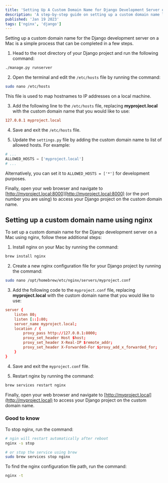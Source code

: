 ```yaml
---
title: 'Setting Up A Custom Domain Name for Django Development Server on a Mac'
description: 'A step-by-step guide on setting up a custom domain name locally, including instructions for using nginx'
published: 'Jan 19 2023'
tags: ['nginx', 'django']
---
```


Setting up a custom domain name for the Django development server on a Mac is a simple process that can be completed in a few steps.

1. Head to the root directory of your Django project and run the following command:

```bash
./manage.py runserver
```

2. Open the terminal and edit the `/etc/hosts` file by running the command:

```bash
sudo nano /etc/hosts
```

This file is used to map hostnames to IP addresses on a local machine.

3. Add the following line to the `/etc/hosts` file, replacing **myproject.local** with the custom domain name that you would like to use:

```conf
127.0.0.1 myproject.local
```

4. Save and exit the `/etc/hosts` file.

5. Update the `settings.py` file by adding the custom domain name to list of allowed hosts. For example:

```py title="settings.py"
# ...
ALLOWED_HOSTS = ['myproject.local']
# ...
```

Alternatively, you can set it to `ALLOWED_HOSTS = ['*']` for development purposes.

Finally, open your web browser and navigate to [http://myproject.local:8000](http://myproject.local:8000) (or the port number you are using) to access your Django project on the custom domain name.

## Setting up a custom domain name using nginx

To set up a custom domain name for the Django development server on a Mac using nginx, follow these additional steps:

1. Install nginx on your Mac by running the command:

```bash
brew install nginx
```

2. Create a new nginx configuration file for your Django project by running the command:

```bash
sudo nano /opt/homebrew/etc/nginx/servers/myproject.conf
```

3. Add the following code to the `myproject.conf` file, replacing **myproject.local** with the custom domain name that you would like to use:

```conf
server {
    listen 80;
    listen [::]:80;
    server_name myproject.local;
    location / {
        proxy_pass http://127.0.0.1:8000;
        proxy_set_header Host $host;
        proxy_set_header X-Real-IP $remote_addr;
        proxy_set_header X-Forwarded-For $proxy_add_x_forwarded_for;
    }
}
```

4. Save and exit the `myproject.conf` file.

5. Restart nginx by running the command:

```bash
brew services restart nginx
```

Finally, open your web browser and navigate to [http://myproject.local](http://myproject.local) to access your Django project on the custom domain name.

### Good to know

To stop nginx, run the command:

```bash
# ngin will restart automatically after reboot
nginx -s stop

# or stop the service using brew
sudo brew services stop nginx
```

To find the nginx configuration file path, run the command:

```bash
nginx -t
```
